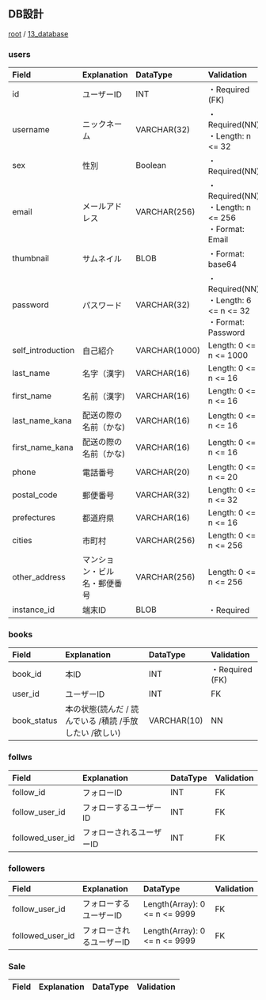 ## DB設計

[root](./../../README.md) 
/ [13_database](./db_design.md)


### users
|        Field         |      Explanation      |     DataType      |    Validation                          |
| :------------------- | :----------------- | :---------------- |:-------------------------------------- |
| id               | ユーザーID          | INT        | ・Required  (FK)                                               |
| username             | ニックネーム           | VARCHAR(32)      | ・Required(NN)<br/>・Length: n <= 32                             |
| sex                  | 性別                | Boolean       | ・Required(NN)                                                   |
| email                | メールアドレス         | VARCHAR(256)     | ・Required(NN)<br/>・Length: n <= 256<br/>・Format: Email        |
| thumbnail            | サムネイル            | BLOB     | ・Format: base64                                             |
| password             | パスワード            | VARCHAR(32)    | ・Required(NN)<br/>・Length: 6 <= n <= 32<br/>・Format: Password |
| self_introduction               | 自己紹介          | VARCHAR(1000)    | Length: 0 <= n <= 1000                      |
| last_name       | 名字（漢字)      | VARCHAR(16)      | Length: 0 <= n <= 16            |
| first_name       | 名前（漢字)      | VARCHAR(16)      | Length: 0 <= n <= 16            |
| last_name_kana       | 配送の際の名前（かな)      | VARCHAR(16)      | Length: 0 <= n <= 16            |
| first_name_kana      | 配送の際の名前（かな)      | VARCHAR(16)      | Length: 0 <= n <= 16            |
| phone                | 電話番号                | VARCHAR(20)        | Length: 0 <= n <= 20            |
| postal_code          | 郵便番号                | VARCHAR(32)        | Length: 0 <= n <= 32           |
| prefectures          | 都道府県                | VARCHAR(16)        | Length: 0 <= n <= 16           |
| cities               | 市町村                 |  VARCHAR(256)      | Length: 0 <= n <= 256          |
| other_address        | マンション・ビル名・郵便番号   | VARCHAR(256)      | Length: 0 <= n <= 256           |
| instance_id           | 端末ID             | BLOB     |・Required                                                   |

### books   
|        Field         |      Explanation      |     DataType      |    Validation                          |
| :------------------- | :----------------- | :---------------- |:-------------------------------------- |
| book_id               | 本ID          | INT        |・Required  (FK)              | 
| user_id            | ユーザーID        | INT        | FK   |
| book_status         | 本の状態(読んだ / 読んでいる /積読 /手放したい /欲しい)            | VARCHAR(10)            |  NN     |

### follws
|        Field         |      Explanation      |     DataType      |    Validation                          |
| :------------------- | :----------------- | :---------------- |:-------------------------------------- |
| follow_id            | フォローID        | INT        | FK   |
| follow_user_id            | フォローするユーザーID        | INT        | FK   |
| followed_user_id            | フォローされるユーザーID        | INT        | FK   |

### followers
|        Field         |      Explanation      |     DataType      |    Validation                          |
| :------------------- | :----------------- | :---------------- |:-------------------------------------- |
| follow_user_id            | フォローするユーザーID        | Length(Array): 0 <= n <= 9999         | FK   |
| followed_user_id            | フォローされるユーザーID        | Length(Array): 0 <= n <= 9999         | FK   |

### Sale    
|        Field         |      Explanation      |     DataType      |    Validation                          |
| :------------------- | :----------------- | :---------------- |:-------------------------------------- |
